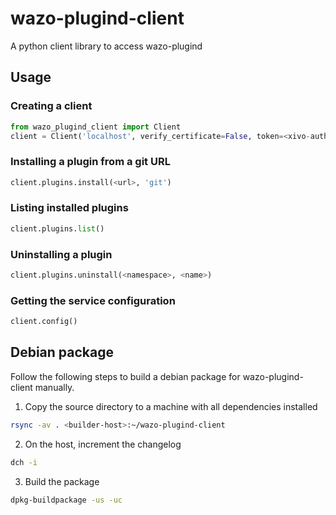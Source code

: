# wazo-plugind-client

A python client library to access wazo-plugind

## Usage

### Creating a client

```python
from wazo_plugind_client import Client
client = Client('localhost', verify_certificate=False, token=<xivo-auth-token>)
```

### Installing a plugin from a git URL

```python
client.plugins.install(<url>, 'git')
```

### Listing installed plugins

```python
client.plugins.list()
```

### Uninstalling a plugin

```python
client.plugins.uninstall(<namespace>, <name>)
```

### Getting the service configuration

```python
client.config()
```

## Debian package

Follow the following steps to build a debian package for wazo-plugind-client manually.

1. Copy the source directory to a machine with all dependencies installed

```sh
rsync -av . <builder-host>:~/wazo-plugind-client
```

2. On the host, increment the changelog

```sh
dch -i
```

3. Build the package

```sh
dpkg-buildpackage -us -uc
```
